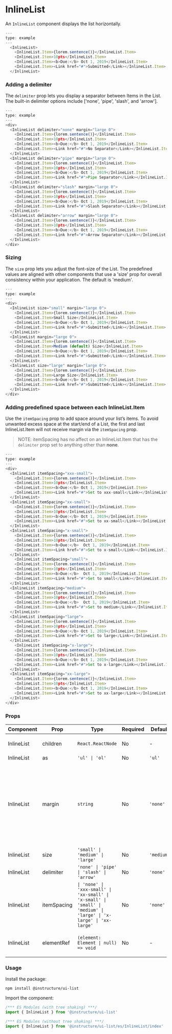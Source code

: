 # InlineList


An `InlineList` component displays the list horizontally.

```javascript
---
type: example
---
  <InlineList>
    <InlineList.Item>{lorem.sentence()}</InlineList.Item>
    <InlineList.Item>10pts</InlineList.Item>
    <InlineList.Item><b>Due:</b> Oct 1, 2019</InlineList.Item>
    <InlineList.Item><Link href="#">Submitted</Link></InlineList.Item>
  </InlineList>

```

### Adding a delimiter

The `delimiter` prop lets you display a separator between Items in the List. The built-in delimiter options include ['none', 'pipe', 'slash', and 'arrow'].

```javascript
---
type: example
---
<div>
  <InlineList delimiter="none" margin="large 0">
    <InlineList.Item>{lorem.sentence()}</InlineList.Item>
    <InlineList.Item>10pts</InlineList.Item>
    <InlineList.Item><b>Due:</b> Oct 1, 2019</InlineList.Item>
    <InlineList.Item><Link href="#">No Separator</Link></InlineList.Item>
  </InlineList>
  <InlineList delimiter="pipe" margin="large 0">
    <InlineList.Item>{lorem.sentence()}</InlineList.Item>
    <InlineList.Item>10pts</InlineList.Item>
    <InlineList.Item><b>Due:</b> Oct 1, 2019</InlineList.Item>
    <InlineList.Item><Link href="#">Pipe Separator</Link></InlineList.Item>
  </InlineList>
  <InlineList delimiter="slash" margin="large 0">
    <InlineList.Item>{lorem.sentence()}</InlineList.Item>
    <InlineList.Item>10pts</InlineList.Item>
    <InlineList.Item><b>Due:</b> Oct 1, 2019</InlineList.Item>
    <InlineList.Item><Link href="#">Slash Separator</Link></InlineList.Item>
  </InlineList>
  <InlineList delimiter="arrow" margin="large 0">
    <InlineList.Item>{lorem.sentence()}</InlineList.Item>
    <InlineList.Item>10pts</InlineList.Item>
    <InlineList.Item><b>Due:</b> Oct 1, 2019</InlineList.Item>
    <InlineList.Item><Link href="#">Arrow Separator</Link></InlineList.Item>
  </InlineList>
</div>
```

### Sizing

The `size` prop lets you adjust the font-size of the List. The predefined values are aligned with other components that use a 'size' prop for overall consistency within your application. The default is 'medium'.

```javascript
---
type: example
---
<div>
  <InlineList size="small" margin="large 0">
    <InlineList.Item>{lorem.sentence()}</InlineList.Item>
    <InlineList.Item>Small Size</InlineList.Item>
    <InlineList.Item><b>Due:</b> Oct 1, 2019</InlineList.Item>
    <InlineList.Item><Link href="#">Submitted</Link></InlineList.Item>
  </InlineList>
  <InlineList margin="large 0">
    <InlineList.Item>{lorem.sentence()}</InlineList.Item>
    <InlineList.Item>Medium (default) Size</InlineList.Item>
    <InlineList.Item><b>Due:</b> Oct 1, 2019</InlineList.Item>
    <InlineList.Item><Link href="#">Submitted</Link></InlineList.Item>
  </InlineList>
  <InlineList size="large" margin="large 0">
    <InlineList.Item>{lorem.sentence()}</InlineList.Item>
    <InlineList.Item>Large Size</InlineList.Item>
    <InlineList.Item><b>Due:</b> Oct 1, 2019</InlineList.Item>
    <InlineList.Item><Link href="#">Submitted</Link></InlineList.Item>
  </InlineList>
</div>
```

### Adding predefined space between each InlineList.Item

Use the `itemSpacing` prop to add space around your list’s items. To avoid unwanted excess space at the start/end of a List, the first and last InlineList.Item will not receive margin via the `itemSpacing` prop.

> NOTE: itemSpacing has no affect on an InlineList.Item that has the `delimiter` prop set to anything other than **none**.

```javascript
---
type: example
---
<div>
  <InlineList itemSpacing="xxx-small">
    <InlineList.Item>{lorem.sentence()}</InlineList.Item>
    <InlineList.Item>10pts</InlineList.Item>
    <InlineList.Item><b>Due:</b> Oct 1, 2019</InlineList.Item>
    <InlineList.Item><Link href="#">Set to xxx-small</Link></InlineList.Item>
  </InlineList>
  <InlineList itemSpacing="xx-small">
    <InlineList.Item>{lorem.sentence()}</InlineList.Item>
    <InlineList.Item>10pts</InlineList.Item>
    <InlineList.Item><b>Due:</b> Oct 1, 2019</InlineList.Item>
    <InlineList.Item><Link href="#">Set to xx-small</Link></InlineList.Item>
  </InlineList>
  <InlineList itemSpacing="x-small">
    <InlineList.Item>{lorem.sentence()}</InlineList.Item>
    <InlineList.Item>10pts</InlineList.Item>
    <InlineList.Item><b>Due:</b>  Oct 1, 2019</InlineList.Item>
    <InlineList.Item><Link href="#">Set to x-small</Link></InlineList.Item>
  </InlineList>
    <InlineList itemSpacing="small">
    <InlineList.Item>{lorem.sentence()}</InlineList.Item>
    <InlineList.Item>10pts</InlineList.Item>
    <InlineList.Item><b>Due:</b>  Oct 1, 2019</InlineList.Item>
    <InlineList.Item><Link href="#">Set to small</Link></InlineList.Item>
  </InlineList>
  <InlineList itemSpacing="medium">
    <InlineList.Item>{lorem.sentence()}</InlineList.Item>
    <InlineList.Item>10pts</InlineList.Item>
    <InlineList.Item><b>Due:</b>  Oct 1, 2019</InlineList.Item>
    <InlineList.Item><Link href="#">Set to medium</Link></InlineList.Item>
  </InlineList>
  <InlineList itemSpacing="large">
    <InlineList.Item>{lorem.sentence()}</InlineList.Item>
    <InlineList.Item>10pts</InlineList.Item>
    <InlineList.Item><b>Due:</b> Oct 1, 2019</InlineList.Item>
    <InlineList.Item><Link href="#">Set to large</Link></InlineList.Item>
  </InlineList>
    <InlineList itemSpacing="x-large">
    <InlineList.Item>{lorem.sentence()}</InlineList.Item>
    <InlineList.Item>10pts</InlineList.Item>
    <InlineList.Item><b>Due:</b> Oct 1, 2019</InlineList.Item>
    <InlineList.Item><Link href="#">Set to x-large</Link></InlineList.Item>
  </InlineList>
  <InlineList itemSpacing="xx-large">
    <InlineList.Item>{lorem.sentence()}</InlineList.Item>
    <InlineList.Item>10pts</InlineList.Item>
    <InlineList.Item><b>Due:</b> Oct 1, 2019</InlineList.Item>
    <InlineList.Item><Link href="#">Set to xx-large</Link></InlineList.Item>
  </InlineList>
</div>
```


### Props

| Component | Prop | Type | Required | Default | Description |
|-----------|------|------|----------|---------|-------------|
| InlineList | children | `React.ReactNode` | No | - | Only accepts `<InlineList.Item>` as a child |
| InlineList | as | `'ul' \| 'ol'` | No | `'ul'` |  |
| InlineList | margin | `string` | No | `'none'` | Valid values are `0`, `none`, `auto`, `xxx-small`, `xx-small`, `x-small`, `small`, `medium`, `large`, `x-large`, `xx-large`. Apply these values via familiar CSS-like shorthand. For example: `margin="small auto large"`. |
| InlineList | size | `'small' \| 'medium' \| 'large'` | No | `'medium'` |  |
| InlineList | delimiter | `'none' \| 'pipe' \| 'slash' \| 'arrow'` | No | `'none'` |  |
| InlineList | itemSpacing | `\| 'none' \| 'xxx-small' \| 'xx-small' \| 'x-small' \| 'small' \| 'medium' \| 'large' \| 'x-large' \| 'xx-large'` | No | `'none'` | Sets the margin separating each ListItem. |
| InlineList | elementRef | `(element: Element \| null) => void` | No | - | provides a reference to the underlying html root element |

### Usage

Install the package:

```shell
npm install @instructure/ui-list
```

Import the component:

```javascript
/*** ES Modules (with tree shaking) ***/
import { InlineList } from '@instructure/ui-list'

/*** ES Modules (without tree shaking) ***/
import { InlineList } from '@instructure/ui-list/es/InlineList/index'
```

